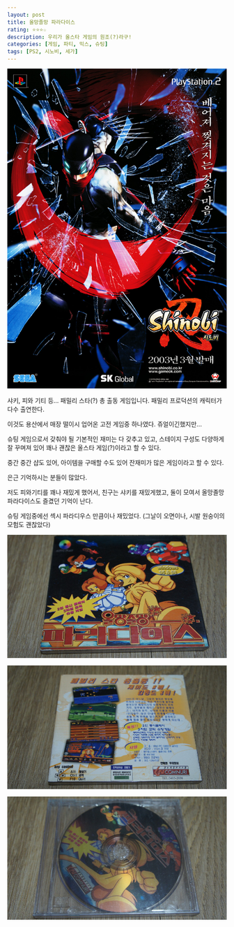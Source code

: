 ```yaml
---
layout: post
title: 올망졸망 파라다이스
rating: ⭐️⭐️⭐️☆
description: 우리가 올스타 게임의 원조(?)라구!
categories: [게임, 파티, 믹스, 슈팅]
tags: [PS2, 시노비, 세가]
---
```


![시노비](../../images/2013/shinobi.jpg)

샤키, 피와 기티 등... 패밀리 스타(?) 총 출동 게임입니다. 패밀리 프로덕션의 캐릭터가 다수 출연한다.

이것도 용산에서 매장 떨이시 업어온 고전 게임중 하나였다. 쥬얼이긴했지만...

슈팅 게임으로서 갖춰야 될 기본적인 재미는 다 갖추고 있고, 스테이지 구성도 다양하게 잘 꾸며져 있어 꽤나 괜찮은 올스타 게임(?)이라고 할 수 있다.

중간 중간 샵도 있어, 아이템을 구매할 수도 있어 잔재미가 많은 게임이라고 할 수 있다.

은근 기억하시는 분들이 많았다.

저도 피와기티를 꽤나 재밌게 했어서, 친구는 샤키를 재밌게했고, 둘이 모여서 올망졸망 파라다이스도 즐겼던 기억이 난다.

슈팅 게임중에선 섹시 파라디우스 만큼이나 재밌었다. (그날이 오면이나, 시발 원숭이의 모험도 괜찮았다)

![올망졸망 파라다이스](../../images/2013/omzm_paradise_00.jpg)

![올망졸망 파라다이스](../../images/2013/omzm_paradise_01.jpg)

![올망졸망 파라다이스](../../images/2013/omzm_paradise_02.jpg)
